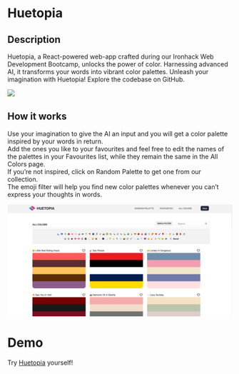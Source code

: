 # Huetopia

## Description

Huetopia, a React-powered web-app crafted during our Ironhack Web Development Bootcamp, unlocks the power of color. Harnessing advanced AI, it transforms your words into vibrant color palettes. Unleash your imagination with Huetopia! Explore the codebase on GitHub.

<img src="./src/assets/demoHomePage.png"/>

## How it works

Use your imagination to give the AI an input and you will get a color palette inspired by your words in return.
<br>
Add the ones you like to your favourites and feel free to edit the names of the palettes in your Favourites list, while they remain the same in the All Colors page.
<br>
If you’re not inspired, click on Random Palette to get one from our collection.
<br>
The emoji filter will help you find new color palettes whenever you can’t express your thoughts in words.

<img src="./src/assets/demo.png"/>

# Demo

Try [Huetopia](https://huetopia.netlify.app/) yourself!
